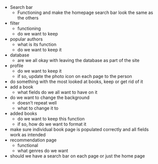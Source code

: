   -	Search bar
    - Functioning and make the homepage search bar look the same as the others
  -	filter
    - functioning
    - do we want to keep
  -	popular authors
    -	what is its function
    - do we want to keep it
  -	database
    -	are we all okay with leaving the database as part of the site
  -	profile
    -	do we want to keep it
    -	if so, update the photo icon on each page to the person
  - do something with the most looked at books, keep or get rid of it
  - add a book
    - what fields do we all want to have on it
  -	do we want to change the background
    -	doesn’t repeat well
    -	what to change it to
  -	added books
    -	do we want to keep this function
    - if so, how do we want to format it
  -	make sure individual book page is populated correctly and all fields work as intended
  -	recommendation page
    -	functional
    - what genres do we want
  -	should we have a search bar on each page or just the home page

